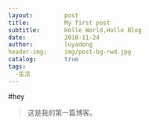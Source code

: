```yaml
---
layout:         post
title:          My first post
subtitle:       Holle World,Holle Blog
date:           2018-11-24
author:         luyadong
header-img;     img/post-bg-rwd.jpg
catalog:        true
tags:
  -生活
---
```


#hey
>这是我的第一篇博客。
